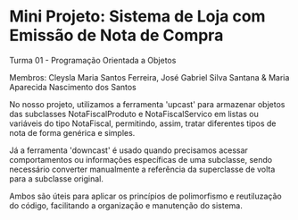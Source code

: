 # Mini Projeto: Sistema de Loja com Emissão de Nota de Compra

Turma 01 - Programação Orientada a Objetos 

Membros:
Cleysla Maria Santos Ferreira,
José Gabriel Silva Santana &
Maria Aparecida Nascimento dos Santos

No nosso projeto, utilizamos a ferramenta 'upcast' para armazenar objetos das subclasses NotaFiscalProduto e NotaFiscalServico em listas ou variáveis do tipo NotaFiscal, permitindo, assim, tratar diferentes tipos de nota de forma genérica e simples.

Já a ferramenta 'downcast' é usado quando precisamos acessar comportamentos ou informações específicas de uma subclasse, sendo necessário converter manualmente a referência da superclasse de volta para a subclasse original.

Ambos são úteis para aplicar os princípios de polimorfismo e reutiluzação do código, facilitando a organização e manutenção do sistema.
